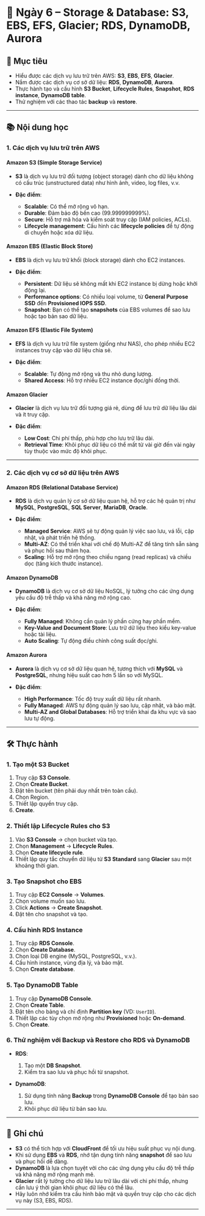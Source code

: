 # 📘 Ngày 6 – Storage & Database: S3, EBS, EFS, Glacier; RDS, DynamoDB, Aurora

## 🎯 Mục tiêu

* Hiểu được các dịch vụ lưu trữ trên AWS: **S3**, **EBS**, **EFS**, **Glacier**.
* Nắm được các dịch vụ cơ sở dữ liệu: **RDS**, **DynamoDB**, **Aurora**.
* Thực hành tạo và cấu hình **S3 Bucket**, **Lifecycle Rules**, **Snapshot**, **RDS instance**, **DynamoDB table**.
* Thử nghiệm với các thao tác **backup** và **restore**.

---

## 📚 Nội dung học

### 1. Các dịch vụ lưu trữ trên AWS

#### **Amazon S3 (Simple Storage Service)**

* **S3** là dịch vụ lưu trữ đối tượng (object storage) dành cho dữ liệu không có cấu trúc (unstructured data) như hình ảnh, video, log files, v.v.
* **Đặc điểm**:

  * **Scalable**: Có thể mở rộng vô hạn.
  * **Durable**: Đảm bảo độ bền cao (99.999999999%).
  * **Secure**: Hỗ trợ mã hóa và kiểm soát truy cập (IAM policies, ACLs).
  * **Lifecycle management**: Cấu hình các **lifecycle policies** để tự động di chuyển hoặc xóa dữ liệu.

#### **Amazon EBS (Elastic Block Store)**

* **EBS** là dịch vụ lưu trữ khối (block storage) dành cho EC2 instances.
* **Đặc điểm**:

  * **Persistent**: Dữ liệu sẽ không mất khi EC2 instance bị dừng hoặc khởi động lại.
  * **Performance options**: Có nhiều loại volume, từ **General Purpose SSD** đến **Provisioned IOPS SSD**.
  * **Snapshot**: Bạn có thể tạo **snapshots** của EBS volumes để sao lưu hoặc tạo bản sao dữ liệu.

#### **Amazon EFS (Elastic File System)**

* **EFS** là dịch vụ lưu trữ file system (giống như NAS), cho phép nhiều EC2 instances truy cập vào dữ liệu chia sẻ.
* **Đặc điểm**:

  * **Scalable**: Tự động mở rộng và thu nhỏ dung lượng.
  * **Shared Access**: Hỗ trợ nhiều EC2 instance đọc/ghi đồng thời.

#### **Amazon Glacier**

* **Glacier** là dịch vụ lưu trữ đối tượng giá rẻ, dùng để lưu trữ dữ liệu lâu dài và ít truy cập.
* **Đặc điểm**:

  * **Low Cost**: Chi phí thấp, phù hợp cho lưu trữ lâu dài.
  * **Retrieval Time**: Khôi phục dữ liệu có thể mất từ vài giờ đến vài ngày tùy thuộc vào mức độ khôi phục.

---

### 2. Các dịch vụ cơ sở dữ liệu trên AWS

#### **Amazon RDS (Relational Database Service)**

* **RDS** là dịch vụ quản lý cơ sở dữ liệu quan hệ, hỗ trợ các hệ quản trị như **MySQL**, **PostgreSQL**, **SQL Server**, **MariaDB**, **Oracle**.
* **Đặc điểm**:

  * **Managed Service**: AWS sẽ tự động quản lý việc sao lưu, vá lỗi, cập nhật, và phát triển hệ thống.
  * **Multi-AZ**: Có thể triển khai với chế độ Multi-AZ để tăng tính sẵn sàng và phục hồi sau thảm họa.
  * **Scaling**: Hỗ trợ mở rộng theo chiều ngang (read replicas) và chiều dọc (tăng kích thước instance).

#### **Amazon DynamoDB**

* **DynamoDB** là dịch vụ cơ sở dữ liệu NoSQL, lý tưởng cho các ứng dụng yêu cầu độ trễ thấp và khả năng mở rộng cao.
* **Đặc điểm**:

  * **Fully Managed**: Không cần quản lý phần cứng hay phần mềm.
  * **Key-Value and Document Store**: Lưu trữ dữ liệu theo kiểu key-value hoặc tài liệu.
  * **Auto Scaling**: Tự động điều chỉnh công suất đọc/ghi.

#### **Amazon Aurora**

* **Aurora** là dịch vụ cơ sở dữ liệu quan hệ, tương thích với **MySQL** và **PostgreSQL**, nhưng hiệu suất cao hơn 5 lần so với MySQL.
* **Đặc điểm**:

  * **High Performance**: Tốc độ truy xuất dữ liệu rất nhanh.
  * **Fully Managed**: AWS tự động quản lý sao lưu, cập nhật, và bảo mật.
  * **Multi-AZ and Global Databases**: Hỗ trợ triển khai đa khu vực và sao lưu tự động.

---

## 🛠️ Thực hành

### 1. Tạo một **S3 Bucket**

1. Truy cập **S3 Console**.
2. Chọn **Create Bucket**.
3. Đặt tên bucket (tên phải duy nhất trên toàn cầu).
4. Chọn Region.
5. Thiết lập quyền truy cập.
6. **Create**.

### 2. Thiết lập **Lifecycle Rules** cho S3

1. Vào **S3 Console** → chọn bucket vừa tạo.
2. Chọn **Management** → **Lifecycle Rules**.
3. Chọn **Create lifecycle rule**.
4. Thiết lập quy tắc chuyển dữ liệu từ **S3 Standard** sang **Glacier** sau một khoảng thời gian.

### 3. Tạo **Snapshot** cho EBS

1. Truy cập **EC2 Console** → **Volumes**.
2. Chọn volume muốn sao lưu.
3. Click **Actions** → **Create Snapshot**.
4. Đặt tên cho snapshot và tạo.

### 4. Cấu hình **RDS Instance**

1. Truy cập **RDS Console**.
2. Chọn **Create Database**.
3. Chọn loại DB engine (MySQL, PostgreSQL, v.v.).
4. Cấu hình instance, vùng địa lý, và bảo mật.
5. Chọn **Create database**.

### 5. Tạo **DynamoDB Table**

1. Truy cập **DynamoDB Console**.
2. Chọn **Create Table**.
3. Đặt tên cho bảng và chỉ định **Partition key** (VD: `UserID`).
4. Thiết lập các tùy chọn mở rộng như **Provisioned** hoặc **On-demand**.
5. Chọn **Create**.

### 6. Thử nghiệm với **Backup** và **Restore** cho RDS và DynamoDB

* **RDS**:

  1. Tạo một **DB Snapshot**.
  2. Kiểm tra sao lưu và phục hồi từ snapshot.
* **DynamoDB**:

  1. Sử dụng tính năng **Backup** trong **DynamoDB Console** để tạo bản sao lưu.
  2. Khôi phục dữ liệu từ bản sao lưu.

---

## 📝 Ghi chú

* **S3** có thể tích hợp với **CloudFront** để tối ưu hiệu suất phục vụ nội dung.
* Khi sử dụng **EBS** và **RDS**, nhớ tận dụng tính năng **snapshot** để sao lưu và phục hồi dễ dàng.
* **DynamoDB** là lựa chọn tuyệt vời cho các ứng dụng yêu cầu độ trễ thấp và khả năng mở rộng mạnh mẽ.
* **Glacier** rất lý tưởng cho dữ liệu lưu trữ lâu dài với chi phí thấp, nhưng cần lưu ý thời gian khôi phục dữ liệu có thể lâu.
* Hãy luôn nhớ kiểm tra cấu hình bảo mật và quyền truy cập cho các dịch vụ này (S3, EBS, RDS).

---
